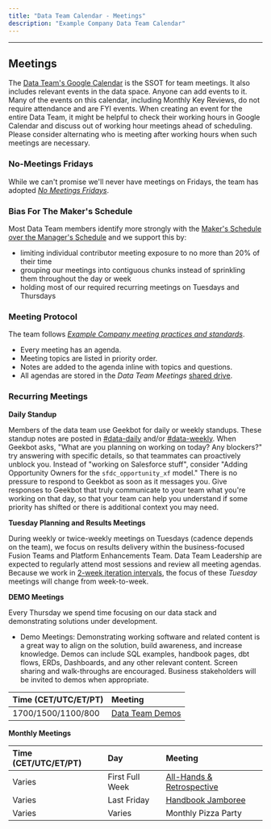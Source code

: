 ```yaml
---
title: "Data Team Calendar - Meetings"
description: "Example Company Data Team Calendar"
---
```


---

## Meetings

The [Data Team's Google Calendar](https://calendar.google.com/calendar?cid=Z2l0bGFiLmNvbV9kN2RsNDU3ZnJyOHA1OHBuM2s2M2VidW84b0Bncm91cC5jYWxlbmRhci5nb29nbGUuY29t) is the SSOT for team meetings.
It also includes relevant events in the data space.
Anyone can add events to it.
Many of the events on this calendar, including Monthly Key Reviews, do not require attendance and are FYI events.
When creating an event for the entire Data Team, it might be helpful to check their working hours in Google Calendar and discuss out of working hour meetings ahead of scheduling. Please consider alternating who is meeting after working hours when such meetings are necessary.

### No-Meetings Fridays

While we can't promise we'll never have meetings on Fridays, the team has adopted *[No Meetings Fridays](/handbook/communication/)*.

### Bias For The Maker's Schedule

Most Data Team members identify more strongly with the [Maker's Schedule over the Manager's Schedule](http://www.paulgraham.com/makersschedule.html) and we support this by:

- limiting individual contributor meeting exposure to no more than 20% of their time
- grouping our meetings into contiguous chunks instead of sprinkling them throughout the day or week
- holding most of our required recurring meetings on Tuesdays and Thursdays

### Meeting Protocol

The team follows *[Example Company meeting practices and standards](/handbook/company/culture/all-remote/meetings/)*.

- Every meeting has an agenda.
- Meeting topics are listed in priority order.
- Notes are added to the agenda inline with topics and questions.
- All agendas are stored in the *Data Team Meetings* [shared drive](https://drive.google.com/drive/folders/1qXrwhZZWnFTl4GSQwv3H4hwCFD-V7LE9).

### Recurring Meetings

**Daily Standup**

Members of the data team use Geekbot for daily or weekly standups.
These standup notes are posted in [#data-daily](https://example_company.slack.com/archives/CGG0VRJJ0/p1553619142000700) and/or [#data-weekly](https://example_company.slack.com/archives/C03CDU924KA).
When Geekbot asks, "What are you planning on working on today? Any blockers?" try answering with specific details, so that teammates can proactively unblock you.
Instead of "working on Salesforce stuff", consider "Adding Opportunity Owners for the `sfdc_opportunity_xf` model."
There is no pressure to respond to Geekbot as soon as it messages you.
Give responses to Geekbot that truly communicate to your team what you're working on that day, so that your team can help you understand if some priority has shifted or there is additional context you may need.

**Tuesday Planning and Results Meetings**

During weekly or twice-weekly meetings on Tuesdays (cadence depends on the team), we focus on results delivery within the business-focused Fusion Teams and Platform Enhancements Team.
Data Team Leadership are expected to regularly attend most sessions and review all meeting agendas.
Because we work in [2-week iteration intervals](handbook/it/data-team//how-we-work/#quarterly-and-iteration-planning), the focus of these *Tuesday* meetings will change from week-to-week.

**DEMO Meetings**

Every Thursday we spend time focusing on our data stack and demonstrating solutions under development.

- Demo Meetings: Demonstrating working software and related content is a great way to align on the solution, build awareness, and increase knowledge. Demos can include SQL examples, handbook pages, dbt flows, ERDs, Dashboards, and any other relevant content. Screen sharing and walk-throughs are encouraged. Business stakeholders will be invited to demos when appropriate.

| Time (CET/UTC/ET/PT) | Meeting                                                                                                               |
| :------------------- | :-------------------------------------------------------------------------------------------------------------------- |
| 1700/1500/1100/800  | [Data Team Demos](https://docs.google.com/document/d/1XBAj5x0WziLpqTyGRRu3CsMTDyYx5vDYuBOqqjONbSQ/edit?usp=sharing)   |

**Monthly Meetings**

| Time (CET/UTC/ET/PT) | Day           | Meeting                                                                                                                       |
| :------------------- | :------------ | :---------------------------------------------------------------------------------------------------------------------------- |
| Varies | First Full Week | [All-Hands & Retrospective](https://docs.google.com/document/d/1tAx1K6wt2ufZglzBdJsiIAuYD4B0pKZK9ABckwHD6u8/edit?usp=sharing) |
| Varies | Last Friday | [Handbook Jamboree](https://example_company.com/groups/example_company-data/-/epics/248) |
| Varies | Varies | Monthly Pizza Party |
